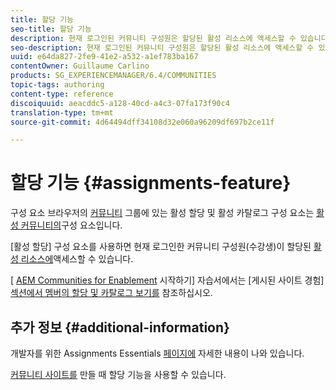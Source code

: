```yaml
---
title: 할당 기능
seo-title: 할당 기능
description: 현재 로그인된 커뮤니티 구성원은 할당된 활성 리소스에 액세스할 수 있습니다.
seo-description: 현재 로그인된 커뮤니티 구성원은 할당된 활성 리소스에 액세스할 수 있습니다.
uuid: e64da827-2fe9-41e2-a532-a1ef783ba167
contentOwner: Guillaume Carlino
products: SG_EXPERIENCEMANAGER/6.4/COMMUNITIES
topic-tags: authoring
content-type: reference
discoiquuid: aeacddc5-a128-40cd-a4c3-07fa173f90c4
translation-type: tm+mt
source-git-commit: 4d64494dff34108d32e060a96209df697b2ce11f

---
```



# 할당 기능 {#assignments-feature}

구성 요소 브라우저의 [커뮤니티](catalog.md) 그룹에 있는 활성 할당 및 활성 카탈로그 구성 요소는 [활성 커뮤니티의](overview.md#enablement-community)구성 요소입니다.

[활성 할당] 구성 요소를 사용하면 현재 로그인한 커뮤니티 구성원(수강생)이 할당된 [활성 리소스에](resources.md)액세스할 수 있습니다.

[ [AEM Communities for Enablement](getting-started-enablement.md) 시작하기] 자습서에서는 [게시된 사이트 경험] [섹션에서 멤버의 할당 및 카탈로그 보기를](enablement-published-site.md) 참조하십시오.

## 추가 정보 {#additional-information}

개발자를 위한 Assignments Essentials [페이지에](essentials-assignments.md) 자세한 내용이 나와 있습니다.

[커뮤니티 사이트를](functions.md#assignments-function) 만들 때 할당 기능을 [](sites-console.md)사용할 수 있습니다.
